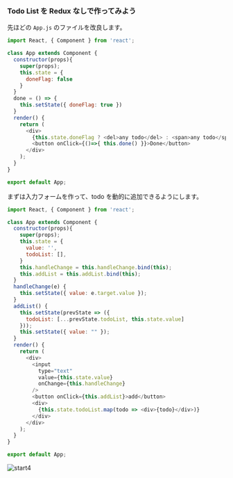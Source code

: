 ### Todo List を Redux なしで作ってみよう

先ほどの `App.js` のファイルを改良します。

```js
import React, { Component } from 'react';

class App extends Component {
  constructor(props){
    super(props);
    this.state = {
      doneFlag: false
    }
  }
  done = () => {
    this.setState({ doneFlag: true })
  }
  render() {
    return (
      <div>
        {this.state.doneFlag ? <del>any todo</del> : <span>any todo</span>}
        <button onClick={()=>{ this.done() }}>Done</button>
      </div>
    );
  }
}

export default App;

```

まずは入力フォームを作って、todo を動的に追加できるようにします。

```js
import React, { Component } from 'react';

class App extends Component {
  constructor(props){
    super(props);
    this.state = {
      value: '',
      todoList: [],
    }
    this.handleChange = this.handleChange.bind(this);
    this.addList = this.addList.bind(this);
  }
  handleChange(e) {
    this.setState({ value: e.target.value });
  }
  addList() {
    this.setState(prevState => ({
      todoList: [...prevState.todoList, this.state.value]
    }));
    this.setState({ value: "" });
  }
  render() {
    return (
      <div>
        <input
          type="text"
          value={this.state.value}
          onChange={this.handleChange}
        />
        <button onClick={this.addList}>add</button>
        <div>
          {this.state.todoList.map(todo => <div>{todo}</div>)}
        </div>
      </div>
    );
  }
}

export default App;
```


![start4](https://user-images.githubusercontent.com/11643610/45370221-bc5aa300-b622-11e8-95a1-781e63b1ca42.gif)
